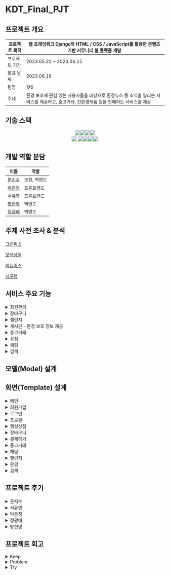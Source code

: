 # KDT_Final_PJT

## 프로젝트 개요

| 프로젝트 목적 | 웹 프레임워크 Django와 HTML / CSS / JavaScript를 활용한 콘텐츠 기반 커뮤니티 웹 플랫폼 개발 |
| --- | --- |
| 프로젝트 기간 | 2023.05.22 ~ 2023.06.15 |
| 발표 날짜 | 2023.06.16 |
| 팀명 | 핫6 |
| 주제 | 환경 보호에 관심 있는 사용자들을 대상으로 환경뉴스 등 소식을 알리는 서비스를 제공하고, 중고거래, 친환경제품 등을 판매하는 서비스를 제공 |


## 기술 스택

<div style="text-align: center;">
<img src="https://img.shields.io/badge/git-F05032?style=for-plastic&logo=git&logoColor=white"><img src="https://img.shields.io/badge/github-181717?style=for-plastic&logo=github&logoColor=white"><img src="https://img.shields.io/badge/python-3776AB?style=for-plastic&logo=python&logoColor=white"><img src="https://img.shields.io/badge/django-092E20?style=for-plastic&logo=django&logoColor=white"><br>
<img src="https://img.shields.io/badge/html5-E34F26?style=for-plastic&logo=html5&logoColor=white">
<img src="https://img.shields.io/badge/css3-1572B6?style=for-plastic&logo=css3&logoColor=white"><img src="https://img.shields.io/badge/javascript-F7DF1E?style=for-plastic&logo=javascript&logoColor=white"><img src="https://img.shields.io/badge/axios-5A29E4?style=for-plastic&logo=axios&logoColor=white"><img src="https://img.shields.io/badge/sqlite-003B57?style=for-plastic&logo=sqlite&logoColor=white">
</div>


## 개발 역할 분담

| 이름 | 역할 |
| --- | --- |
| [문지수](https://github.com/JiSuMun) | 조장, 백엔드 |
| [박은정](https://github.com/Dreamofheaven) | 프론트엔드 |
| [서유영](https://github.com/syuyoung) | 프론트엔드 |
| [방한영](https://github.com/hany0829) | 백엔드 |
| [정광배](https://github.com/iblug) | 백엔드 |


## 주제 사전 조사 & 분석

[그린피스](https://www.greenpeace.org/korea/)

[모레상점](https://morestore.co.kr/MoreBrands.html)

[리뉴어스](https://www.renuers.com/)

[지구랭](https://jigoorang.com/shop)


## 서비스 주요 기능
<details>
<summary>회원관리</summary>

- 회원가입
  - 회원가입 약관
  - 회원가입 인증
  - 판매자/일반회원 가입
  
- 로그인
  - 소셜 로그인
  - 아이디/비밀번호 찾기
  
- 로그아웃

- 회원 프로필

- 팔로잉
  - 팔로우/언팔로우
  - 팔로워/팔로잉 목록

- 포인트

</details>
<details>
<summary>장바구니</summary>

- 장바구니

- 결제

</details>
<details>
<summary>챌린지</summary>

- 챌린지 게시글
  - 생성, 조회, 수정, 삭제
  - 참가/미참가 등록

- 챌린지 인증
  - 생성, 조회, 수정, 삭제
- 챌린지 참가

</details>
<details>
<summary>게시판 - 환경 보호 정보 제공</summary>

- 게시글
  - 생성, 조회, 수정, 삭제
  - 좋아요
- 리뷰
  - 생성, 조회, 수정, 삭제
  - 좋아요/싫어요
- 친환경 지도
- 에코 뉴스

</details>
<details>
<summary>중고거래</summary>

- 중고거래 게시글
  - 생성, 조회, 수정, 삭제
  - 거래장소 지도
  - 예약중/거래완료
- 필터링(전체,최신,거리순)
  
</details>

<details>
<summary>상점</summary>

- 상점 게시글
  - 생성, 조회, 수정, 삭제
- 상품 리뷰
  - 좋아요/싫어요
- 관심상품 등록
  
</details>

<details>
<summary>채팅</summary>

- 나와의 채팅
- 사용자와 채팅
- 채팅 알림
  
</details>

<details>
<summary>검색</summary>
</details>


## 모델(Model) 설계



## 화면(Template) 설계

<details>
<summary>메인</summary>

![Alt text](image/main.png)

</details>

<details>
<summary>회원가입</summary>

- 약관동의
![Alt text](image/agreements.PNG)
- 회원가입 폼
![Alt text](image/signup.PNG)
- 이메일 인증

</details>

<details>
<summary>로그인</summary>

- 로그인
![Alt text](image/login.PNG)

</details>

<details>
<summary>프로필</summary>

![Alt text](image/MYPAGE.png)

</details>

<details>
<summary>행성상점</summary>

- 상점 목록
![Alt text](image/stores.jpeg)
- 각 상점 페이지
![Alt text](image/store_index.jpeg)
- 상품
![Alt text](image/product-detail.jpeg)

</details>

<details>
<summary>장바구니</summary>

![Alt text](image/carts.png)
</details>

<details>
<summary>결제하기</summary>

- 주문하기
![Alt text](image/order.png)
- 결제하기
![Alt text](image/kakaopay.jpeg)
- 결제완료
![Alt text](image/approval.png)

</details>

<details>
<summary>중고거래</summary>

![Alt text](image/secondhands_index.jpeg)
![Alt text](image/secondhands_detail.png)

</details>

<details>
<summary>채팅</summary>

![Alt text](image/inbox.png)
![Alt text](image/room.png)
</details>

<details>
<summary>챌린지</summary>

![Alt text](image/challenge_index.png)
![Alt text](image/challenge_detail.png)
</details>

<details>
<summary>환경</summary>

![Alt text](image/posts_index.png)
![Alt text](image/zero_map.png)
![Alt text](<image/ECO NEWS.png>)
![Alt text](image/FORUM.png)

</details>

<details>
<summary>검색</summary>

![Alt text](image/search.png)
</details>

## 프로젝트 후기
<details>
<summary>문지수</summary>
이번 프로젝트를 통해 많이 성장한 것 같습니다. 그리고 첫 번째 프로젝트에서 실패했던 채팅 배포도 이번 프로젝트를 통해 성공할 수 있었고, 많은 js코드를 작성하며 js에 대한 이해도도 높아졌습니다. 지쳤던 한 달이었지만 무사히 프로젝트를 마칠 수 있음에 뿌듯했습니다.
조장의 의견을 잘 따라준 팀원분들께 감사하다는 말씀 드리고 싶습니다.
</details>


<details>
<summary>서유영</summary>
기획 단계에서 구현하고자 한 목표가 많아 긴 기간에도 불구하고 매일 새벽까지 작업을 해서 체력적으로 아주 힘들었지만, 덕분에 애정이 많이 가는 프로젝트가 된 것 같습니다.
각자 자신 있는 부분에서 최대한의 능력을 발휘하기 위해 밤낮 가리지 않고 열심히 한 팀원들을 보며 자신도 많은 자극이 되어 앞으로 좀 더 개발을 열심히 할 수 있는 계기가 되었습니다.
많은 것을 배우게 된 프로젝트였습니다.
</details>


<details>
<summary>박은정</summary>
이번 프로젝트를 통해서 장고가 어떻게 작동하는지 이해하게 되었다.
또한, 내가 무엇이 부족하고, 필요한지 그리고 중요한 부분이 무엇인지 
파악할 수 있었다. 덕분에 앞으로의 공부 방향성에 대해서도 생각해볼 수 있었다.
몰아치면서 직접 개발을 할 때는 안보이고 생각하지 못했던 것들이
서비스를 만들고나서 직접 사용을 해볼 때 많이 보였다. 
개발자로서 사용자 경험이 많이 필요하다는 것을 느꼈고, 
깃버전 관리를 경험할 수 있어서 좋았다.  
함께 고생해준 팀원분들 모두에게 정말 감사합니다.  
</details>


<details>
<summary>정광배</summary>
한 달이라는 긴 기간 동안 많은 것을 시도해 보면서 달리다 보니 시간이 너무 빨리 간 것 같습니다.
함께 달려준 팀원분들께 너무 감사하고 좋은 완성물이 나와서 뿌듯합니다.
결제 API나 로컬스토리지로 장바구니를 구현하면서 많은 어려움이 있었지만, 관련 자료를 찾아보면서 많이 배울 기회가 되었습니다. 앞으로도 더 성장해서 팀에 더 많이 기여할 수 있는 실력을 갖추고 싶습니다.
</details>


<details>
<summary>방한영</summary>
처음 프로젝트를 시작 할 때 과연 한달짜리 프로젝트는 어떻게 해야 할 지 감도 오지 않았는데 벌써 이렇게 끝난 것 같습니다. 좋은 팀원분들과 함께 할 수 있어 영광이었고 평소에 생각하지 않던 주제였기에 좀 더 배울 수 있고 새로운 경험이었던 것 같습니다. 내일로 프로젝트는 끝나지만 끝이 아닌 새로운 시작으로 앞으로도 개발자로서 자질을 갖추는데 시간을 더욱 더 가졌으면 좋겠습니다.
</details>

## 프로젝트 회고

<details>
<summary>Keep</summary>

- 밤늦게까지 열심히 하는 모습
- 문제가 생길때마다 백, 프론트 상관없이 해결
- 제 위치에서 최선을 다함
- 매일매일 각자 한 작업들의 리뷰를 해서 팀원들간의 소통이 원활했던 것
- 광배님이 문제 해결 잘 해주셔서 광배님이랑 프로젝트 하고 싶음 - 팀원 모두 같이 해결하였습니다.
- 서로 존중하고 칭찬해주는 모습들
- 부트스트랩 등 사용하지 않고 순수 css, js만 사용해서 구현 한 것
</details>

<details>
<summary>Problem</summary>

- 기간, 능력에 비해 기획을 크게 잡음
- 부족한체력, 건강 고려하지 않았음
- 미적 감각의 부족으로 인해 디자인에 시간이 많이 소요됨
- 서로의 낯가림 때문에 친해지는데 시간이 많이 소요
- 촘촘한 기획에 익숙하지 못했던 것
- 나의 부족한 지식과 능력
- 자바스크립트 지식 부족
- css 컨벤션 정하지 않고 진행하여 복잡해짐
</details>

<details>
<summary>Try</summary>

- 프로젝트 시작 전 기획 단단히 잡기
- 디자이너 외주 (전문적인 인력을 통한 퀄리티 향상)
- 운동을 통한 체력관리
- 아이스브레이킹 필요
- 바닐라 js, react.js 공부하기
- 프로젝트 했던 코드들을 회고하면서 따로 정리해놓기
- css 컨벤션 미리 정하고 시작하기
</details>